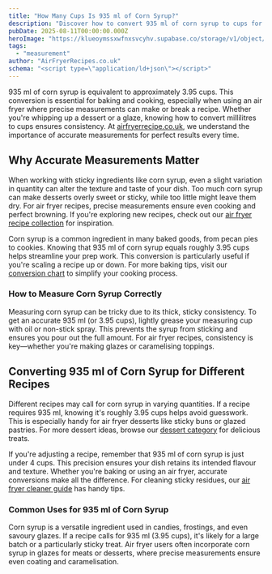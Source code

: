 ```yaml
---
title: "How Many Cups Is 935 ml of Corn Syrup?"
description: "Discover how to convert 935 ml of corn syrup to cups for perfect baking and air fryer recipes. Get precise measurements every time!"
pubDate: 2025-08-11T00:00:00.000Z
heroImage: "https://klueoymssxwfnxsvcyhv.supabase.co/storage/v1/object/public/md/how-many-cups-is-935-ml-of-corn-syrup-248b5e6c.webp"
tags:
  - "measurement"
author: "AirFryerRecipes.co.uk"
schema: "<script type=\"application/ld+json\"></script>"
---
```


<p>935 ml of corn syrup is equivalent to approximately 3.95 cups. This conversion is essential for baking and cooking, especially when using an air fryer where precise measurements can make or break a recipe. Whether you're whipping up a dessert or a glaze, knowing how to convert millilitres to cups ensures consistency. At <a href=https://www.airfryerrecipe.co.uk/>airfryerrecipe.co.uk</a>, we understand the importance of accurate measurements for perfect results every time.</p>

<h2>Why Accurate Measurements Matter</h2>  
<p>When working with sticky ingredients like corn syrup, even a slight variation in quantity can alter the texture and taste of your dish. Too much corn syrup can make desserts overly sweet or sticky, while too little might leave them dry. For air fryer recipes, precise measurements ensure even cooking and perfect browning. If you're exploring new recipes, check out our <a href=https://www.airfryerrecipe.co.uk/recipes>air fryer recipe collection</a> for inspiration.</p>  

<p>Corn syrup is a common ingredient in many baked goods, from pecan pies to cookies. Knowing that 935 ml of corn syrup equals roughly 3.95 cups helps streamline your prep work. This conversion is particularly useful if you're scaling a recipe up or down. For more baking tips, visit our <a href=https://www.airfryerrecipe.co.uk/air-fryer-conversion-chart>conversion chart</a> to simplify your cooking process.</p>  

<h3>How to Measure Corn Syrup Correctly</h3>  
<p>Measuring corn syrup can be tricky due to its thick, sticky consistency. To get an accurate 935 ml (or 3.95 cups), lightly grease your measuring cup with oil or non-stick spray. This prevents the syrup from sticking and ensures you pour out the full amount. For air fryer recipes, consistency is key—whether you're making glazes or caramelising toppings.</p>  

<h2>Converting 935 ml of Corn Syrup for Different Recipes</h2>  
<p>Different recipes may call for corn syrup in varying quantities. If a recipe requires 935 ml, knowing it's roughly 3.95 cups helps avoid guesswork. This is especially handy for air fryer desserts like sticky buns or glazed pastries. For more dessert ideas, browse our <a href=https://www.airfryerrecipe.co.uk/recipe-category/dessert>dessert category</a> for delicious treats.</p>  

<p>If you're adjusting a recipe, remember that 935 ml of corn syrup is just under 4 cups. This precision ensures your dish retains its intended flavour and texture. Whether you're baking or using an air fryer, accurate conversions make all the difference. For cleaning sticky residues, our <a href=https://www.airfryerrecipe.co.uk/air-fryer-cleaner>air fryer cleaner guide</a> has handy tips.</p>  

<h3>Common Uses for 935 ml of Corn Syrup</h3>  
<p>Corn syrup is a versatile ingredient used in candies, frostings, and even savoury glazes. If a recipe calls for 935 ml (3.95 cups), it's likely for a large batch or a particularly sticky treat. Air fryer users often incorporate corn syrup in glazes for meats or desserts, where precise measurements ensure even coating and caramelisation.</p>